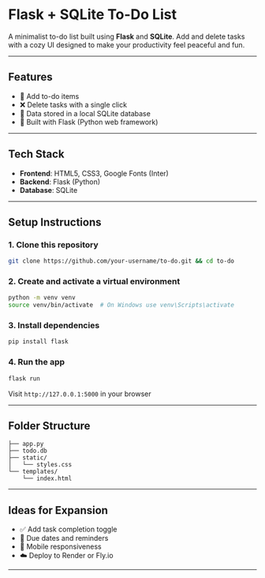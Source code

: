 # Flask + SQLite To-Do List

A minimalist to-do list built using **Flask** and **SQLite**. Add and delete tasks with a cozy UI designed to make your productivity feel peaceful and fun.

---

## Features

- 📝 Add to-do items  
- ❌ Delete tasks with a single click  
- 💾 Data stored in a local SQLite database  
- 🚀 Built with Flask (Python web framework)

---

## Tech Stack

- **Frontend**: HTML5, CSS3, Google Fonts (Inter)  
- **Backend**: Flask (Python)  
- **Database**: SQLite

---

## Setup Instructions

### 1. Clone this repository
```bash
git clone https://github.com/your-username/to-do.git && cd to-do
```

### 2. Create and activate a virtual environment
```bash
python -m venv venv
source venv/bin/activate  # On Windows use venv\Scripts\activate
```

### 3. Install dependencies

```bash
pip install flask
```

### 4. Run the app

```bash
flask run
```

Visit `http://127.0.0.1:5000` in your browser

---

## Folder Structure

```
├── app.py
├── todo.db
├── static/
│   └── styles.css
└── templates/
    └── index.html
```

---

## Ideas for Expansion

- ✅ Add task completion toggle  
- 📅 Due dates and reminders  
- 📱 Mobile responsiveness  
- ☁️ Deploy to Render or Fly.io

---